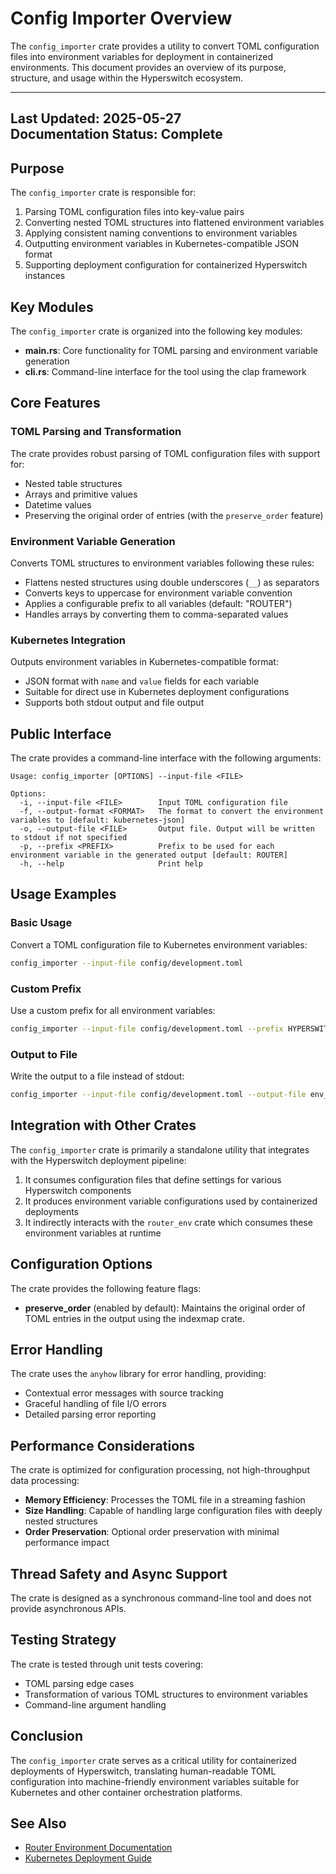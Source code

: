 # Config Importer Overview

The `config_importer` crate provides a utility to convert TOML configuration files into environment variables for deployment in containerized environments. This document provides an overview of its purpose, structure, and usage within the Hyperswitch ecosystem.

---
**Last Updated:** 2025-05-27  
**Documentation Status:** Complete
---

## Purpose

The `config_importer` crate is responsible for:

1. Parsing TOML configuration files into key-value pairs
2. Converting nested TOML structures into flattened environment variables
3. Applying consistent naming conventions to environment variables
4. Outputting environment variables in Kubernetes-compatible JSON format
5. Supporting deployment configuration for containerized Hyperswitch instances

## Key Modules

The `config_importer` crate is organized into the following key modules:

- **main.rs**: Core functionality for TOML parsing and environment variable generation
- **cli.rs**: Command-line interface for the tool using the clap framework

## Core Features

### TOML Parsing and Transformation

The crate provides robust parsing of TOML configuration files with support for:

- Nested table structures
- Arrays and primitive values
- Datetime values
- Preserving the original order of entries (with the `preserve_order` feature)

### Environment Variable Generation

Converts TOML structures to environment variables following these rules:

- Flattens nested structures using double underscores (`__`) as separators
- Converts keys to uppercase for environment variable convention
- Applies a configurable prefix to all variables (default: "ROUTER")
- Handles arrays by converting them to comma-separated values

### Kubernetes Integration

Outputs environment variables in Kubernetes-compatible format:

- JSON format with `name` and `value` fields for each variable
- Suitable for direct use in Kubernetes deployment configurations
- Supports both stdout output and file output

## Public Interface

The crate provides a command-line interface with the following arguments:

```
Usage: config_importer [OPTIONS] --input-file <FILE>

Options:
  -i, --input-file <FILE>        Input TOML configuration file
  -f, --output-format <FORMAT>   The format to convert the environment variables to [default: kubernetes-json]
  -o, --output-file <FILE>       Output file. Output will be written to stdout if not specified
  -p, --prefix <PREFIX>          Prefix to be used for each environment variable in the generated output [default: ROUTER]
  -h, --help                     Print help
```

## Usage Examples

### Basic Usage

Convert a TOML configuration file to Kubernetes environment variables:

```bash
config_importer --input-file config/development.toml
```

### Custom Prefix

Use a custom prefix for all environment variables:

```bash
config_importer --input-file config/development.toml --prefix HYPERSWITCH
```

### Output to File

Write the output to a file instead of stdout:

```bash
config_importer --input-file config/development.toml --output-file env_vars.json
```

## Integration with Other Crates

The `config_importer` crate is primarily a standalone utility that integrates with the Hyperswitch deployment pipeline:

1. It consumes configuration files that define settings for various Hyperswitch components
2. It produces environment variable configurations used by containerized deployments
3. It indirectly interacts with the `router_env` crate which consumes these environment variables at runtime

## Configuration Options

The crate provides the following feature flags:

- **preserve_order** (enabled by default): Maintains the original order of TOML entries in the output using the indexmap crate.

## Error Handling

The crate uses the `anyhow` library for error handling, providing:

- Contextual error messages with source tracking
- Graceful handling of file I/O errors
- Detailed parsing error reporting

## Performance Considerations

The crate is optimized for configuration processing, not high-throughput data processing:

- **Memory Efficiency**: Processes the TOML file in a streaming fashion
- **Size Handling**: Capable of handling large configuration files with deeply nested structures
- **Order Preservation**: Optional order preservation with minimal performance impact

## Thread Safety and Async Support

The crate is designed as a synchronous command-line tool and does not provide asynchronous APIs.

## Testing Strategy

The crate is tested through unit tests covering:

- TOML parsing edge cases
- Transformation of various TOML structures to environment variables
- Command-line argument handling

## Conclusion

The `config_importer` crate serves as a critical utility for containerized deployments of Hyperswitch, translating human-readable TOML configuration into machine-friendly environment variables suitable for Kubernetes and other container orchestration platforms.

## See Also

- [Router Environment Documentation](../router_env/overview.md)
- [Kubernetes Deployment Guide](https://docs.hyperswitch.io/deployment)
